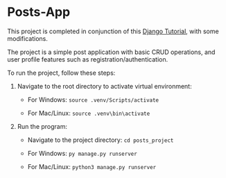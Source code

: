 # Posts-App
This project is completed in conjunction of this [Django Tutorial](https://www.youtube.com/watch?v=Rp5vd34d-z4), with some modifications.

The project is a simple post application with basic CRUD operations, and user profile features such as registration/authentication.

To run the project, follow these steps:
1. Navigate to the root directory to activate virtual environment:

    -  For Windows: `source .venv/Scripts/activate`

    - For Mac/Linux: `source .venv\bin\activate`

2. Run the program: <br />
    - Navigate to the project directory: `cd posts_project` <br />
    - For Windows: `py manage.py runserver`

    - For Mac/Linux: `python3 manage.py runserver`